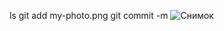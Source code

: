 ls 
git add my-photo.png
git commit -m ![Снимок](https://user-images.githubusercontent.com/119755617/206840221-8c2d1177-cbfd-473c-8b8e-b3b9b4b93337.PNG)
